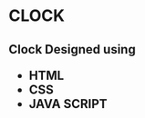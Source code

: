 # CLOCK

<h2>Clock Designed using 
<ul>
  <li>HTML</li>
  <li>CSS</li>
  <li>JAVA SCRIPT</li>
</ul></h2>
